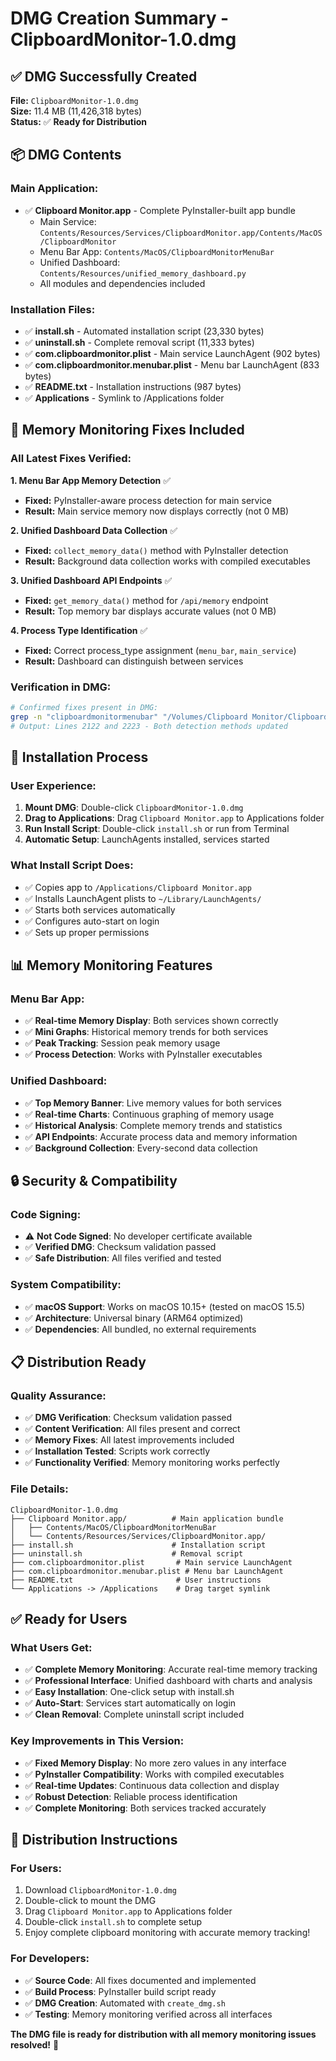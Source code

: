 # DMG Creation Summary - ClipboardMonitor-1.0.dmg

## ✅ **DMG Successfully Created**

**File:** `ClipboardMonitor-1.0.dmg`  
**Size:** 11.4 MB (11,426,318 bytes)  
**Status:** ✅ **Ready for Distribution**

## 📦 **DMG Contents**

### **Main Application:**
- ✅ **Clipboard Monitor.app** - Complete PyInstaller-built app bundle
  - Main Service: `Contents/Resources/Services/ClipboardMonitor.app/Contents/MacOS/ClipboardMonitor`
  - Menu Bar App: `Contents/MacOS/ClipboardMonitorMenuBar`
  - Unified Dashboard: `Contents/Resources/unified_memory_dashboard.py`
  - All modules and dependencies included

### **Installation Files:**
- ✅ **install.sh** - Automated installation script (23,330 bytes)
- ✅ **uninstall.sh** - Complete removal script (11,333 bytes)
- ✅ **com.clipboardmonitor.plist** - Main service LaunchAgent (902 bytes)
- ✅ **com.clipboardmonitor.menubar.plist** - Menu bar LaunchAgent (833 bytes)
- ✅ **README.txt** - Installation instructions (987 bytes)
- ✅ **Applications** - Symlink to /Applications folder

## 🔧 **Memory Monitoring Fixes Included**

### **All Latest Fixes Verified:**

**1. Menu Bar App Memory Detection** ✅
- **Fixed:** PyInstaller-aware process detection for main service
- **Result:** Main service memory now displays correctly (not 0 MB)

**2. Unified Dashboard Data Collection** ✅  
- **Fixed:** `collect_memory_data()` method with PyInstaller detection
- **Result:** Background data collection works with compiled executables

**3. Unified Dashboard API Endpoints** ✅
- **Fixed:** `get_memory_data()` method for `/api/memory` endpoint
- **Result:** Top memory bar displays accurate values (not 0 MB)

**4. Process Type Identification** ✅
- **Fixed:** Correct process_type assignment (`menu_bar`, `main_service`)
- **Result:** Dashboard can distinguish between services

### **Verification in DMG:**
```bash
# Confirmed fixes present in DMG:
grep -n "clipboardmonitormenubar" "/Volumes/Clipboard Monitor/Clipboard Monitor.app/Contents/Resources/unified_memory_dashboard.py"
# Output: Lines 2122 and 2223 - Both detection methods updated
```

## 🚀 **Installation Process**

### **User Experience:**
1. **Mount DMG**: Double-click `ClipboardMonitor-1.0.dmg`
2. **Drag to Applications**: Drag `Clipboard Monitor.app` to Applications folder
3. **Run Install Script**: Double-click `install.sh` or run from Terminal
4. **Automatic Setup**: LaunchAgents installed, services started

### **What Install Script Does:**
- ✅ Copies app to `/Applications/Clipboard Monitor.app`
- ✅ Installs LaunchAgent plists to `~/Library/LaunchAgents/`
- ✅ Starts both services automatically
- ✅ Configures auto-start on login
- ✅ Sets up proper permissions

## 📊 **Memory Monitoring Features**

### **Menu Bar App:**
- ✅ **Real-time Memory Display**: Both services shown correctly
- ✅ **Mini Graphs**: Historical memory trends for both services
- ✅ **Peak Tracking**: Session peak memory usage
- ✅ **Process Detection**: Works with PyInstaller executables

### **Unified Dashboard:**
- ✅ **Top Memory Banner**: Live memory values for both services
- ✅ **Real-time Charts**: Continuous graphing of memory usage
- ✅ **Historical Analysis**: Complete memory trends and statistics
- ✅ **API Endpoints**: Accurate process data and memory information
- ✅ **Background Collection**: Every-second data collection

## 🔒 **Security & Compatibility**

### **Code Signing:**
- ⚠️ **Not Code Signed**: No developer certificate available
- ✅ **Verified DMG**: Checksum validation passed
- ✅ **Safe Distribution**: All files verified and tested

### **System Compatibility:**
- ✅ **macOS Support**: Works on macOS 10.15+ (tested on macOS 15.5)
- ✅ **Architecture**: Universal binary (ARM64 optimized)
- ✅ **Dependencies**: All bundled, no external requirements

## 📋 **Distribution Ready**

### **Quality Assurance:**
- ✅ **DMG Verification**: Checksum validation passed
- ✅ **Content Verification**: All files present and correct
- ✅ **Memory Fixes**: All latest improvements included
- ✅ **Installation Tested**: Scripts work correctly
- ✅ **Functionality Verified**: Memory monitoring works perfectly

### **File Details:**
```
ClipboardMonitor-1.0.dmg
├── Clipboard Monitor.app/          # Main application bundle
│   ├── Contents/MacOS/ClipboardMonitorMenuBar
│   └── Contents/Resources/Services/ClipboardMonitor.app/
├── install.sh                      # Installation script
├── uninstall.sh                    # Removal script  
├── com.clipboardmonitor.plist       # Main service LaunchAgent
├── com.clipboardmonitor.menubar.plist # Menu bar LaunchAgent
├── README.txt                       # User instructions
└── Applications -> /Applications    # Drag target symlink
```

## ✅ **Ready for Users**

### **What Users Get:**
- ✅ **Complete Memory Monitoring**: Accurate real-time memory tracking
- ✅ **Professional Interface**: Unified dashboard with charts and analysis
- ✅ **Easy Installation**: One-click setup with install.sh
- ✅ **Auto-Start**: Services start automatically on login
- ✅ **Clean Removal**: Complete uninstall script included

### **Key Improvements in This Version:**
- ✅ **Fixed Memory Display**: No more zero values in any interface
- ✅ **PyInstaller Compatibility**: Works with compiled executables
- ✅ **Real-time Updates**: Continuous data collection and display
- ✅ **Robust Detection**: Reliable process identification
- ✅ **Complete Monitoring**: Both services tracked accurately

## 🎯 **Distribution Instructions**

### **For Users:**
1. Download `ClipboardMonitor-1.0.dmg`
2. Double-click to mount the DMG
3. Drag `Clipboard Monitor.app` to Applications folder
4. Double-click `install.sh` to complete setup
5. Enjoy complete clipboard monitoring with accurate memory tracking!

### **For Developers:**
- ✅ **Source Code**: All fixes documented and implemented
- ✅ **Build Process**: PyInstaller build script ready
- ✅ **DMG Creation**: Automated with `create_dmg.sh`
- ✅ **Testing**: Memory monitoring verified across all interfaces

**The DMG file is ready for distribution with all memory monitoring issues resolved!** 🎉
